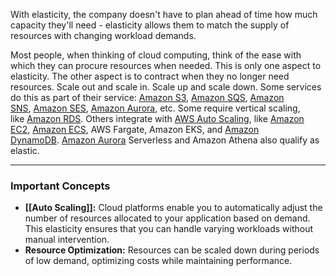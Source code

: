 With elasticity, the company doesn't have to plan ahead of time how much capacity they'll need - elasticity allows them to match the supply of resources with changing workload demands.

Most people, when thinking of cloud computing, think of the ease with which they can procure resources when needed. This is only one aspect to elasticity. The other aspect is to contract when they no longer need resources. Scale out and scale in. Scale up and scale down. Some services do this as part of their service: [Amazon S3](https://wa.aws.amazon.com/wellarchitected/2020-07-02T19-33-23/wat.concept.amazonsimplestorageservice.en.html "Storage for the internet. You can use it to store and retrieve any amount of data at any time, from anywhere on the web."), [Amazon SQS](https://wa.aws.amazon.com/wellarchitected/2020-07-02T19-33-23/wat.concept.amazonsimplequeueservice.en.html "Reliable and scalable hosted queues for storing messages as they travel between computers."), [Amazon SNS](https://wa.aws.amazon.com/wellarchitected/2020-07-02T19-33-23/wat.concept.sns.en.html "A web service that enables applications, end-users, and devices to instantly send and receive notifications from the cloud."), [Amazon SES](https://wa.aws.amazon.com/wellarchitected/2020-07-02T19-33-23/wat.concept.ses.en.html "An easy-to-use, cost-effective email solution for applications."), [Amazon Aurora](https://wa.aws.amazon.com/wellarchitected/2020-07-02T19-33-23/wat.concept.aurora.en.html "A fully managed MySQL-compatible relational database engine that combines the speed and availability of commercial databases with the simplicity and cost-effectiveness of open source databases."), etc. Some require vertical scaling, like [Amazon RDS](https://wa.aws.amazon.com/wellarchitected/2020-07-02T19-33-23/wat.concept.amazonrelationaldatabaseservice.en.html "A web service that makes it easier to set up, operate, and scale a relational database in the cloud. It provides cost-efficient, resizable capacity for an industry-standard relational database and manages common database administration tasks."). Others integrate with [AWS Auto Scaling](https://wa.aws.amazon.com/wellarchitected/2020-07-02T19-33-23/wat.concept.awsautoscaling.en.html "A fully managed service that enables you to quickly discover the scalable AWS resources that are part of your application and configure dynamic scaling."), like [Amazon EC2](https://wa.aws.amazon.com/wellarchitected/2020-07-02T19-33-23/wat.concept.ec2.en.html "A web service that enables you to launch and manage Linux/UNIX and Windows server instances in Amazon's data centers."), [Amazon ECS](https://wa.aws.amazon.com/wellarchitected/2020-07-02T19-33-23/wat.concept.ecs.en.html "A highly scalable, fast, container management service that makes it easy to run, stop, and manage Docker containers on a cluster of EC2 instances."), AWS Fargate, Amazon EKS, and [Amazon DynamoDB](https://wa.aws.amazon.com/wellarchitected/2020-07-02T19-33-23/wat.concept.dynamodb.en.html "A fully managed NoSQL database service that provides fast and predictable performance with seamless scalability."). [Amazon Aurora](https://wa.aws.amazon.com/wellarchitected/2020-07-02T19-33-23/wat.concept.aurora.en.html "A fully managed MySQL-compatible relational database engine that combines the speed and availability of commercial databases with the simplicity and cost-effectiveness of open source databases.") Serverless and Amazon Athena also qualify as elastic.

------------
### Important Concepts
- **[[Auto Scaling]]:** Cloud platforms enable you to automatically adjust the number of resources allocated to your application based on demand. This elasticity ensures that you can handle varying workloads without manual intervention.
- **Resource Optimization:** Resources can be scaled down during periods of low demand, optimizing costs while maintaining performance.